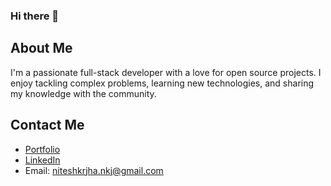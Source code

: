 ### Hi there 👋

## About Me
I'm a passionate full-stack developer with a love for open source projects. I enjoy tackling complex problems, learning new technologies, and sharing my knowledge with the community.

## Contact Me
- [Portfolio](https://netflixgpt-ecb74.web.app/)
- [LinkedIn](https://www.linkedin.com/in/nitesh-kumar-j-0347b0b7/)
- Email: niteshkrjha.nkj@gmail.com
<!--
**niteshnkj/niteshnkj** is a ✨ _special_ ✨ repository because its `README.md` (this file) appears on your GitHub profile.

Here are some ideas to get you started:

- 🔭 I’m currently working on ...
- 🌱 I’m currently learning ...
- 👯 I’m looking to collaborate on ...
- 🤔 I’m looking for help with ...
- 💬 Ask me about ...
- 📫 How to reach me: ...
- 😄 Pronouns: ...
- ⚡ Fun fact: ...
- [Personal Website]()
-->
